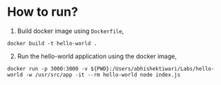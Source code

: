 # How to run?

1. Build docker image using `Dockerfile`,

```
docker build -t hello-world .
```

2. Run the hello-world application using the docker image,

```
docker run -p 3000:3000 -v ${PWD}:/Users/abhishektiwari/Labs/hello-world -w /usr/src/app -it --rm hello-world node index.js
```